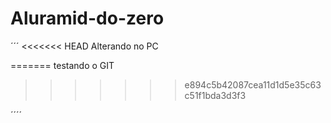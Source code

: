# Aluramid-do-zero


´´´
<<<<<<< HEAD
Alterando no PC

=======
testando o GIT
>>>>>>> e894c5b42087cea11d1d5e35c63c51f1bda3d3f3

´´´´
